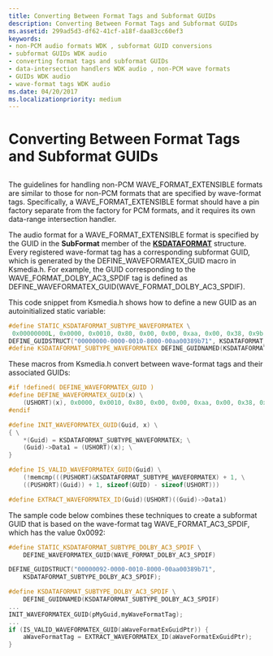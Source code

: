 ```yaml
---
title: Converting Between Format Tags and Subformat GUIDs
description: Converting Between Format Tags and Subformat GUIDs
ms.assetid: 299ad5d3-df62-41cf-a18f-daa83cc60ef3
keywords:
- non-PCM audio formats WDK , subformat GUID conversions
- subformat GUIDs WDK audio
- converting format tags and subformat GUIDs
- data-intersection handlers WDK audio , non-PCM wave formats
- GUIDs WDK audio
- wave-format tags WDK audio
ms.date: 04/20/2017
ms.localizationpriority: medium
---
```


# Converting Between Format Tags and Subformat GUIDs


## <span id="converting_between_format_tags_and_subformat_guids"></span><span id="CONVERTING_BETWEEN_FORMAT_TAGS_AND_SUBFORMAT_GUIDS"></span>


The guidelines for handling non-PCM WAVE\_FORMAT\_EXTENSIBLE formats are similar to those for non-PCM formats that are specified by wave-format tags. Specifically, a WAVE\_FORMAT\_EXTENSIBLE format should have a pin factory separate from the factory for PCM formats, and it requires its own data-range intersection handler.

The audio format for a WAVE\_FORMAT\_EXTENSIBLE format is specified by the GUID in the **SubFormat** member of the [**KSDATAFORMAT**](https://msdn.microsoft.com/library/windows/hardware/ff561656) structure. Every registered wave-format tag has a corresponding subformat GUID, which is generated by the DEFINE\_WAVEFORMATEX\_GUID macro in Ksmedia.h. For example, the GUID corresponding to the WAVE\_FORMAT\_DOLBY\_AC3\_SPDIF tag is defined as DEFINE\_WAVEFORMATEX\_GUID(WAVE\_FORMAT\_DOLBY\_AC3\_SPDIF).

This code snippet from Ksmedia.h shows how to define a new GUID as an autoinitialized static variable:

```cpp
#define STATIC_KSDATAFORMAT_SUBTYPE_WAVEFORMATEX \
 0x00000000L, 0x0000, 0x0010, 0x80, 0x00, 0x00, 0xaa, 0x00, 0x38, 0x9b, 0x71
DEFINE_GUIDSTRUCT("00000000-0000-0010-8000-00aa00389b71", KSDATAFORMAT_SUBTYPE_WAVEFORMATEX);
#define KSDATAFORMAT_SUBTYPE_WAVEFORMATEX DEFINE_GUIDNAMED(KSDATAFORMAT_SUBTYPE_WAVEFORMATEX)
```

These macros from Ksmedia.h convert between wave-format tags and their associated GUIDs:

```cpp
#if !defined( DEFINE_WAVEFORMATEX_GUID )
#define DEFINE_WAVEFORMATEX_GUID(x) \
    (USHORT)(x), 0x0000, 0x0010, 0x80, 0x00, 0x00, 0xaa, 0x00, 0x38, 0x9b, 0x71
#endif

#define INIT_WAVEFORMATEX_GUID(Guid, x) \
{ \
    *(Guid) = KSDATAFORMAT_SUBTYPE_WAVEFORMATEX; \
    (Guid)->Data1 = (USHORT)(x); \
}

#define IS_VALID_WAVEFORMATEX_GUID(Guid) \
    (!memcmp(((PUSHORT)&KSDATAFORMAT_SUBTYPE_WAVEFORMATEX) + 1, \
    ((PUSHORT)(Guid)) + 1, sizeof(GUID) - sizeof(USHORT)))

#define EXTRACT_WAVEFORMATEX_ID(Guid)(USHORT)((Guid)->Data1)
```

The sample code below combines these techniques to create a subformat GUID that is based on the wave-format tag WAVE\_FORMAT\_AC3\_SPDIF, which has the value 0x0092:

```cpp
#define STATIC_KSDATAFORMAT_SUBTYPE_DOLBY_AC3_SPDIF \
    DEFINE_WAVEFORMATEX_GUID(WAVE_FORMAT_DOLBY_AC3_SPDIF)

DEFINE_GUIDSTRUCT("00000092-0000-0010-8000-00aa00389b71",
    KSDATAFORMAT_SUBTYPE_DOLBY_AC3_SPDIF);

#define KSDATAFORMAT_SUBTYPE_DOLBY_AC3_SPDIF \
    DEFINE_GUIDNAMED(KSDATAFORMAT_SUBTYPE_DOLBY_AC3_SPDIF)
...
INIT_WAVEFORMATEX_GUID(pMyGuid,myWaveFormatTag);
...
if (IS_VALID_WAVEFORMATEX_GUID(aWaveFormatExGuidPtr)) {
    aWaveFormatTag = EXTRACT_WAVEFORMATEX_ID(aWaveFormatExGuidPtr);
}
```

 

 




